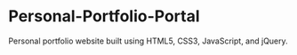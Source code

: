 # Personal-Portfolio-Portal
Personal portfolio website built using HTML5, CSS3, JavaScript, and jQuery.
